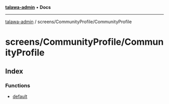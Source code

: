[**talawa-admin**](../../../README.md) • **Docs**

***

[talawa-admin](../../../modules.md) / screens/CommunityProfile/CommunityProfile

# screens/CommunityProfile/CommunityProfile

## Index

### Functions

- [default](functions/default.md)
